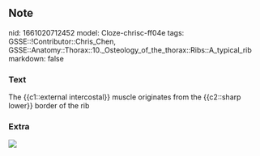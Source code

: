 ## Note
nid: 1661020712452
model: Cloze-chrisc-ff04e
tags: GSSE::!Contributor::Chris_Chen, GSSE::Anatomy::Thorax::10._Osteology_of_the_thorax::Ribs::A_typical_rib
markdown: false

### Text
<div class='toggle'>
  The {{c1::external intercostal}} muscle originates from the
  {{c2::sharp lower}} border of the rib
</div>

### Extra
<img src="paste-5d3bb176b25801d36004d1e188f2133d7d0279fb.png">
